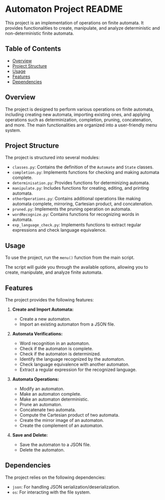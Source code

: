 # Automaton Project README

This project is an implementation of operations on finite automata. It provides functionalities to create, manipulate, and analyze deterministic and non-deterministic finite automata.

## Table of Contents
- [Overview](#overview)
- [Project Structure](#project-structure)
- [Usage](#usage)
- [Features](#features)
- [Dependencies](#dependencies)

## Overview

The project is designed to perform various operations on finite automata, including creating new automata, importing existing ones, and applying operations such as determinization, completion, pruning, concatenation, and more. The main functionalities are organized into a user-friendly menu system.

## Project Structure

The project is structured into several modules:

- `classes.py`: Contains the definition of the `Automate` and `State` classes.
- `completion.py`: Implements functions for checking and making automata complete.
- `determinisation.py`: Provides functions for determinizing automata.
- `manipulate.py`: Includes functions for creating, editing, and printing automata.
- `otherOperations.py`: Contains additional operations like making automata complete, mirroring, Cartesian product, and concatenation.
- `pruned.py`: Implements the pruning operation on automata.
- `wordRecognize.py`: Contains functions for recognizing words in automata.
- `exp_language_check.py`: Implements functions to extract regular expressions and check language equivalence.

## Usage

To use the project, run the `menu()` function from the main script.

The script will guide you through the available options, allowing you to create, manipulate, and analyze finite automata.

## Features

The project provides the following features:

1. **Create and Import Automata:**
   - Create a new automaton.
   - Import an existing automaton from a JSON file.

2. **Automata Verifications:**
   - Word recognition in an automaton.
   - Check if the automaton is complete.
   - Check if the automaton is determinized.
   - Identify the language recognized by the automaton.
   - Check language equivalence with another automaton.
   - Extract a regular expression for the recognized language.

3. **Automata Operations:**
   - Modify an automaton.
   - Make an automaton complete.
   - Make an automaton deterministic.
   - Prune an automaton.
   - Concatenate two automata.
   - Compute the Cartesian product of two automata.
   - Create the mirror image of an automaton.
   - Create the complement of an automaton.

4. **Save and Delete:**
   - Save the automaton to a JSON file.
   - Delete the automaton.

## Dependencies

The project relies on the following dependencies:

- `json`: For handling JSON serialization/deserialization.
- `os`: For interacting with the file system.

